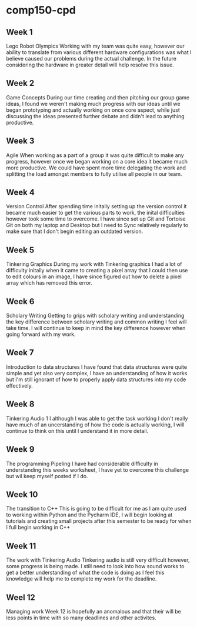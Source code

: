 # comp150-cpd

## Week 1
Lego Robot Olympics
Working with my team was quite easy, however our ability to translate from various different hardware configurations was what I believe caused our problems during the actual challenge. In the future considering the hardware in greater detail will help resolve this issue.


## Week 2
Game Concepts
During our time creating and then pitching our group game ideas, I found we weren't making much progress with our ideas until we began prototyping and actually working on once core aspect, while just discussing the ideas presented further debate and didn't lead to anything productive.

## Week 3
Agile
When working as a part of a group it was quite difficult to make any progress, however once we began working on a core idea it became much more productive. We could have spent more time delegating the work and splitting the load amongst members to fully utilise all people in our team. 

## Week 4
Version Control
After spending time initally setting up the version control it became much easier to get the various parts to work, the inital difficulties however took some time to overcome. I have since set up Git and Tortoise Git on both my laptop and Desktop but I need to Sync relatively regularly to make sure that I don't begin editing an outdated version. 

## Week 5
Tinkering Graphics
During my work with Tinkering graphics I had a lot of difficulty initally when it came to creating a pixel array that I could then use to edit colours in an image, I have since figured out how to delete a pixel array which has removed this error.

## Week 6
Scholary Writing
Getting to grips with scholary writing and understanding the key difference between scholary writing and common writing I feel will take time. I will continue to keep in mind the key difference however when going forward with my work.

## Week 7
Introduction to data structures
I have found that data structures were quite simple and yet also very complex, I have an understanding of how it works but I'm still ignorant of how to properly apply data structures into my code effectively.

## Week 8
Tinkering Audio 1
I although I was able to get the task working I don't really have much of an uncerstanding of how the code is actually working, I will continue to think on this until I understand it in more detail.

## Week 9
The programming Pipeling
I have had considerable difficulty in understanding this weeks worksheet, I have yet to overcome this challenge but wil keep myself posted if I do.

## Week 10
The transition to C++
This is going to be difficult for me as I am quite used to working within Python and the Pycharm IDE, I will begin looking at tutorials and creating small projects after this semester to be ready for when I full begin working in C++

## Week 11
The work with Tinkering Audio
Tinkering audio is still very difficult however, some progress is being made. I still need to look into how sound works to get a better understanding of what the code is doing as I feel this knowledge will help me to complete my work for the deadline.

## Weel 12
Managing work
Week 12 is hopefully an anomalous and that their will be less points in time with so many deadlines and other activites.
